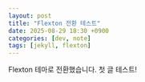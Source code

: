 ```yaml
---
layout: post
title: "Flexton 전환 테스트"
date: 2025-08-29 18:30 +0900
categories: [dev, note]
tags: [jekyll, flexton]
---
```


Flexton 테마로 전환했습니다. 첫 글 테스트!